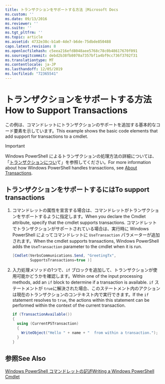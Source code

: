 ```yaml
---
title: トランザクションをサポートする方法 |Microsoft Docs
ms.custom: ''
ms.date: 09/13/2016
ms.reviewer: ''
ms.suite: ''
ms.tgt_pltfrm: ''
ms.topic: article
ms.assetid: 4732e38c-b1a0-4de7-b6de-75dbde850488
caps.latest.revision: 8
ms.openlocfilehash: c5eea216efd8048aee5768c78c0b48617670f091
ms.sourcegitcommit: debd2b38fb8070a7357bf1a4bf9cc736f3702f31
ms.translationtype: MT
ms.contentlocale: ja-JP
ms.lasthandoff: 12/05/2019
ms.locfileid: "72365541"
---
```

# <a name="how-to-support-transactions"></a><span data-ttu-id="022ff-102">トランザクションをサポートする方法</span><span class="sxs-lookup"><span data-stu-id="022ff-102">How to Support Transactions</span></span>

<span data-ttu-id="022ff-103">この例は、コマンドレットにトランザクションのサポートを追加する基本的なコード要素を示しています。</span><span class="sxs-lookup"><span data-stu-id="022ff-103">This example shows the basic code elements that add support for transactions to a cmdlet.</span></span>

> [!IMPORTANT]
> <span data-ttu-id="022ff-104">Windows PowerShell によるトランザクションの処理方法の詳細については、「[トランザクションについ][about_Transactions]て」を参照してください。</span><span class="sxs-lookup"><span data-stu-id="022ff-104">For more information about how Windows PowerShell handles transactions, see [About Transactions][about_Transactions].</span></span>

## <a name="to-support-transactions"></a><span data-ttu-id="022ff-105">トランザクションをサポートするには</span><span class="sxs-lookup"><span data-stu-id="022ff-105">To support transactions</span></span>

1. <span data-ttu-id="022ff-106">コマンドレットの属性を宣言する場合は、コマンドレットがトランザクションをサポートするように指定します。</span><span class="sxs-lookup"><span data-stu-id="022ff-106">When you declare the Cmdlet attribute, specify that the cmdlet supports transactions.</span></span>
   <span data-ttu-id="022ff-107">コマンドレットでトランザクションがサポートされている場合は、実行時に Windows PowerShell によってコマンドレットに `UseTransaction` パラメーターが追加されます。</span><span class="sxs-lookup"><span data-stu-id="022ff-107">When the cmdlet supports transactions, Windows PowerShell adds the `UseTransaction` parameter to the cmdlet when it is run.</span></span>

    ```csharp
    [Cmdlet(VerbsCommunications.Send, "GreetingTx",
            SupportsTransactions=true )]
    ```

2. <span data-ttu-id="022ff-108">入力処理メソッドの1つで、`if` ブロックを追加して、トランザクションが使用可能かどうかを確認します。</span><span class="sxs-lookup"><span data-stu-id="022ff-108">Within one of the input processing methods, add an `if` block to determine if a transaction is available.</span></span>
   <span data-ttu-id="022ff-109">`if` ステートメントが `true`に解決された場合、このステートメント内のアクションは現在のトランザクションのコンテキスト内で実行できます。</span><span class="sxs-lookup"><span data-stu-id="022ff-109">If the `if` statement resolves to `true`, the actions within this statement can be performed within the context of the current transaction.</span></span>

    ```csharp
    if (TransactionAvailable())
    {
      using (CurrentPSTransaction)
      {
        WriteObject("Hello " + name + "  from within a transaction.");
      }
    }
    ```

## <a name="see-also"></a><span data-ttu-id="022ff-110">参照</span><span class="sxs-lookup"><span data-stu-id="022ff-110">See Also</span></span>

[<span data-ttu-id="022ff-111">Windows PowerShell コマンドレットの記述</span><span class="sxs-lookup"><span data-stu-id="022ff-111">Writing a Windows PowerShell Cmdlet</span></span>](./writing-a-windows-powershell-cmdlet.md)

<!-- External URLs -->

[about_Transactions]: /powershell/module/Microsoft.PowerShell.Core/About/about_Transactions
